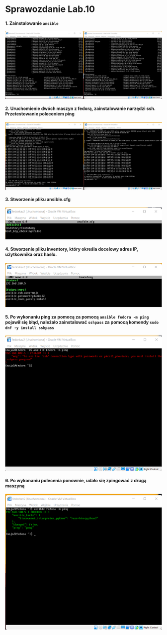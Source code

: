 # Sprawozdanie Lab.10
#### 1. Zainstalowanie `ansible`
![](0..png)
#### 2. Uruchomienie dwóch maszyn z fedorą, zainstalowanie narzędzi ssh. Przetestowanie poleceniem ping
![](1.png)
#### 3. Stworzenie pliku ansible.cfg
![](2.png)
#### 4. Stworzenie pliku inventory, który określa docelowy adres IP, użytkownika oraz hasło.
![](3.png)
#### 5. Po wykonaniu ping za pomocą za pomocą `ansible fedora -m ping` pojawił się błąd, należało zainstalować `sshpass` za pomocą komendy `sudo dnf -y install sshpass`
![](4.png)
#### 6. Po wykonaniu polecenia ponownie, udało się zpingować z drugą maszyną
![](5.png)
